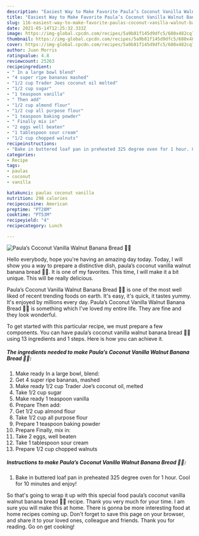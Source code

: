 ```yaml
---
description: "Easiest Way to Make Favorite Paula’s Coconut Vanilla Walnut Banana Bread 🍌🥥"
title: "Easiest Way to Make Favorite Paula’s Coconut Vanilla Walnut Banana Bread 🍌🥥"
slug: 116-easiest-way-to-make-favorite-paulas-coconut-vanilla-walnut-banana-bread
date: 2021-05-14T12:25:32.333Z
image: https://img-global.cpcdn.com/recipes/5a9b81f145d9dfc5/680x482cq70/paulas-coconut-vanilla-walnut-banana-bread-recipe-main-photo.jpg
thumbnail: https://img-global.cpcdn.com/recipes/5a9b81f145d9dfc5/680x482cq70/paulas-coconut-vanilla-walnut-banana-bread-recipe-main-photo.jpg
cover: https://img-global.cpcdn.com/recipes/5a9b81f145d9dfc5/680x482cq70/paulas-coconut-vanilla-walnut-banana-bread-recipe-main-photo.jpg
author: Juan Morris
ratingvalue: 4.8
reviewcount: 25263
recipeingredient:
- " In a large bowl blend"
- "4 super ripe bananas mashed"
- "1/2 cup Trader Joes coconut oil melted"
- "1/2 cup sugar"
- "1 teaspoon vanilla"
- " Then add"
- "1/2 cup almond flour"
- "1/2 cup all purpose flour"
- "1 teaspoon baking powder"
- " Finally mix in"
- "2 eggs well beaten"
- "1 tablespoon sour cream"
- "1/2 cup chopped walnuts"
recipeinstructions:
- "Bake in buttered loaf pan in preheated 325 degree oven for 1 hour. Cool for 10 minutes and enjoy!"
categories:
- Recipe
tags:
- paulas
- coconut
- vanilla

katakunci: paulas coconut vanilla 
nutrition: 298 calories
recipecuisine: American
preptime: "PT28M"
cooktime: "PT53M"
recipeyield: "4"
recipecategory: Lunch

---
```



![Paula’s Coconut Vanilla Walnut Banana Bread 🍌🥥](https://img-global.cpcdn.com/recipes/5a9b81f145d9dfc5/680x482cq70/paulas-coconut-vanilla-walnut-banana-bread-recipe-main-photo.jpg)

Hello everybody, hope you're having an amazing day today. Today, I will show you a way to prepare a distinctive dish, paula’s coconut vanilla walnut banana bread 🍌🥥. It is one of my favorites. This time, I will make it a bit unique. This will be really delicious.



Paula’s Coconut Vanilla Walnut Banana Bread 🍌🥥 is one of the most well liked of recent trending foods on earth. It's easy, it's quick, it tastes yummy. It's enjoyed by millions every day. Paula’s Coconut Vanilla Walnut Banana Bread 🍌🥥 is something which I've loved my entire life. They are fine and they look wonderful.


To get started with this particular recipe, we must prepare a few components. You can have paula’s coconut vanilla walnut banana bread 🍌🥥 using 13 ingredients and 1 steps. Here is how you can achieve it.

<!--inarticleads1-->

##### The ingredients needed to make Paula’s Coconut Vanilla Walnut Banana Bread 🍌🥥:

1. Make ready  In a large bowl, blend:
1. Get 4 super ripe bananas, mashed
1. Make ready 1/2 cup Trader Joe’s coconut oil, melted
1. Take 1/2 cup sugar
1. Make ready 1 teaspoon vanilla
1. Prepare  Then add:
1. Get 1/2 cup almond flour
1. Take 1/2 cup all purpose flour
1. Prepare 1 teaspoon baking powder
1. Prepare  Finally, mix in:
1. Take 2 eggs, well beaten
1. Take 1 tablespoon sour cream
1. Prepare 1/2 cup chopped walnuts




<!--inarticleads2-->

##### Instructions to make Paula’s Coconut Vanilla Walnut Banana Bread 🍌🥥:

1. Bake in buttered loaf pan in preheated 325 degree oven for 1 hour. Cool for 10 minutes and enjoy!




So that's going to wrap it up with this special food paula’s coconut vanilla walnut banana bread 🍌🥥 recipe. Thank you very much for your time. I am sure you will make this at home. There is gonna be more interesting food at home recipes coming up. Don't forget to save this page on your browser, and share it to your loved ones, colleague and friends. Thank you for reading. Go on get cooking!
